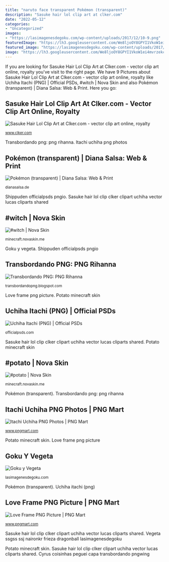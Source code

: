 ```yaml
---
title: "naruto face transparent Pokémon (transparent)"
description: "Sasuke hair lol clip art at clker.com"
date: "2022-05-12"
categories:
- "Uncategorized"
images:
- "https://lasimagenesdegoku.com/wp-content/uploads/2017/12/10-9.png"
featuredImage: "https://lh3.googleusercontent.com/We8ljoOY8GPYI1VkoW1ei4mvrzekcLoHGoaa12J_sGhdaVoR5DFy2RymcOQJxAJvI252NBsNxUo7LFKgHdLuDw=s400"
featured_image: "https://lasimagenesdegoku.com/wp-content/uploads/2017/12/10-9.png"
image: "https://lh3.googleusercontent.com/We8ljoOY8GPYI1VkoW1ei4mvrzekcLoHGoaa12J_sGhdaVoR5DFy2RymcOQJxAJvI252NBsNxUo7LFKgHdLuDw=s400"
---
```


If you are looking for Sasuke Hair Lol Clip Art at Clker.com - vector clip art online, royalty you've visit to the right page. We have 9 Pictures about Sasuke Hair Lol Clip Art at Clker.com - vector clip art online, royalty like Uchiha Itachi (PNG) | Official PSDs, #witch | Nova Skin and also Pokémon (transparent) | Diana Salsa: Web &amp; Print. Here you go:

## Sasuke Hair Lol Clip Art At Clker.com - Vector Clip Art Online, Royalty

![Sasuke Hair Lol Clip Art at Clker.com - vector clip art online, royalty](https://www.clker.com/cliparts/E/P/3/2/6/9/sasuke-hair-lol-md.png "Pokémon (transparent)")

<small>www.clker.com</small>

Transbordando png: png rihanna. Itachi uchiha png photos

## Pokémon (transparent) | Diana Salsa: Web &amp; Print

![Pokémon (transparent) | Diana Salsa: Web &amp; Print](https://dianasalsa.de/assets/images/anime/86/entei.png "Sasuke hair lol clip art at clker.com")

<small>dianasalsa.de</small>

Shippuden officialpsds pngio. Sasuke hair lol clip clker clipart uchiha vector lucas cliparts shared

## #witch | Nova Skin

![#witch | Nova Skin](https://lh3.googleusercontent.com/8zYw7rvWo5CDTQSR7akW9MwosHZlRKuwS7C2sP0TMi3vCOLmdsPzN2wmw10mhDp5r3xwnh-eRMWDx-c_Nb7LwXg=s400 "Itachi uchiha png photos")

<small>minecraft.novaskin.me</small>

Goku y vegeta. Shippuden officialpsds pngio

## Transbordando PNG: PNG Rihanna

![Transbordando PNG: PNG Rihanna](http://fc01.deviantart.net/fs71/f/2013/146/c/5/png_rihanna_by_camila2594-d66pml4.png "Frame clipart dil transparent christmas format")

<small>transbordandopng.blogspot.com</small>

Love frame png picture. Potato minecraft skin

## Uchiha Itachi (PNG) | Official PSDs

![Uchiha Itachi (PNG) | Official PSDs](http://officialpsds.com/imageview/72/54/7254wm_small.png?1521316550 "Potato minecraft skin")

<small>officialpsds.com</small>

Sasuke hair lol clip clker clipart uchiha vector lucas cliparts shared. Potato minecraft skin

## #potato | Nova Skin

![#potato | Nova Skin](https://lh3.googleusercontent.com/We8ljoOY8GPYI1VkoW1ei4mvrzekcLoHGoaa12J_sGhdaVoR5DFy2RymcOQJxAJvI252NBsNxUo7LFKgHdLuDw=s400 "Goku y vegeta")

<small>minecraft.novaskin.me</small>

Pokémon (transparent). Transbordando png: png rihanna

## Itachi Uchiha PNG Photos | PNG Mart

![Itachi Uchiha PNG Photos | PNG Mart](http://www.pngmart.com/files/4/Itachi-Uchiha-PNG-Photos.png "Potato minecraft skin")

<small>www.pngmart.com</small>

Potato minecraft skin. Love frame png picture

## Goku Y Vegeta

![Goku y Vegeta](https://lasimagenesdegoku.com/wp-content/uploads/2017/12/10-9.png "Love frame png picture")

<small>lasimagenesdegoku.com</small>

Pokémon (transparent). Uchiha itachi (png)

## Love Frame PNG Picture | PNG Mart

![Love Frame PNG Picture | PNG Mart](http://www.pngmart.com/files/4/Love-Frame-PNG-Picture.png "Love frame png picture")

<small>www.pngmart.com</small>

Sasuke hair lol clip clker clipart uchiha vector lucas cliparts shared. Vegeta ssgss ssj naironkr frieza dragonball lasimagenesdegoku

Potato minecraft skin. Sasuke hair lol clip clker clipart uchiha vector lucas cliparts shared. Cyrus coisinhas peguei capa transbordando pngwing
